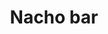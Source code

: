 ---
title: Nacho bar
favorite: true
source: 
source_url: 
yield: 
active_time: 
total_time: 
tags: ['american', 'appetizers', 'mexican']
ingredients: "<ul><li>Tortilla chips</li>
	<li>Nacho cheese</li>
	<li>Diced tomatoes and/or salsa</li>
	<li>Green onions</li>
	<li>Lettuce</li>
	<li>Black beans</li>
	<li>Taco beef/chicken</li>
	<li>Refried beans</li>
	<li>Green chilies</li>
	<li>Jalapeños</li>
	<li>Banana peppers</li>
	<li>Black and green olives</li>
	<li>Avocados and/or guacamole</li>
	<li>Sour cream</li>
	<li>Bacon</li></ul>"
instructions:
---